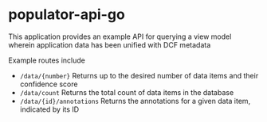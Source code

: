 # populator-api-go
This application provides an example API for querying a view model wherein application data has been unified with DCF metadata

Example routes include
- `/data/{number}` Returns up to the desired number of data items and their confidence score
- `/data/count` Returns the total count of data items in the database
- `/data/{id}/annotations` Returns the annotations for a given data item, indicated by its ID
